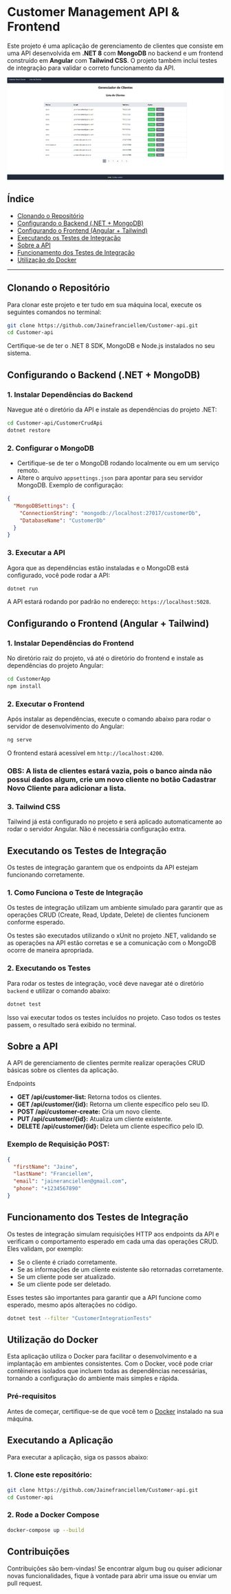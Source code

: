 # Customer Management API & Frontend

Este projeto é uma aplicação de gerenciamento de clientes que consiste em uma API desenvolvida em **.NET 8** com **MongoDB** no backend e um frontend construído em **Angular** com **Tailwind CSS**. O projeto também inclui testes de integração para validar o correto funcionamento da API.

![Imagem da Aplicação](./images/image.png)


## Índice

- [Clonando o Repositório](#clonando-o-repositório)
- [Configurando o Backend (.NET + MongoDB)](#configurando-o-backend-net--mongodb)
- [Configurando o Frontend (Angular + Tailwind)](#configurando-o-frontend-angular--tailwind)
- [Executando os Testes de Integração](#executando-os-testes-de-integração)
- [Sobre a API](#sobre-a-api)
- [Funcionamento dos Testes de Integração](#funcionamento-dos-testes-de-integração)
- [Utilização do Docker](#utilização-do-docker)

---

## Clonando o Repositório

Para clonar este projeto e ter tudo em sua máquina local, execute os seguintes comandos no terminal:

```bash
git clone https://github.com/Jainefranciellem/Customer-api.git
cd Customer-api
```
Certifique-se de ter o .NET 8 SDK, MongoDB e Node.js instalados no seu sistema.

## Configurando o Backend (.NET + MongoDB)
### 1. Instalar Dependências do Backend

Navegue até o diretório da API e instale as dependências do projeto .NET:

```bash
cd Customer-api/CustomerCrudApi
dotnet restore
```
### 2. Configurar o MongoDB

- Certifique-se de ter o MongoDB rodando localmente ou em um serviço remoto.
- Altere o arquivo ``appsettings.json`` para apontar para seu servidor MongoDB. Exemplo de configuração:

```json
{
  "MongoDBSettings": {
    "ConnectionString": "mongodb://localhost:27017/customerDb",
    "DatabaseName": "CustomerDb"
  }
}
```
### 3. Executar a API
Agora que as dependências estão instaladas e o MongoDB está configurado, você pode rodar a API:

```bash
dotnet run
```
A API estará rodando por padrão no endereço: ``https://localhost:5028``.

## Configurando o Frontend (Angular + Tailwind)

### 1. Instalar Dependências do Frontend

No diretório raiz do projeto, vá até o diretório do frontend e instale as dependências do projeto Angular:

````bash
cd CustomerApp
npm install
````
### 2. Executar o Frontend

Após instalar as dependências, execute o comando abaixo para rodar o servidor de desenvolvimento do Angular:

```bash
ng serve
```
O frontend estará acessível em ``http://localhost:4200``.
 ### OBS: A lista de clientes estará vazia, pois o banco ainda não possui dados algum, crie um novo cliente no botão **Cadastrar Novo Cliente** para adicionar a lista.

### 3. Tailwind CSS

Tailwind já está configurado no projeto e será aplicado automaticamente ao rodar o servidor Angular. Não é necessária configuração extra.

## Executando os Testes de Integração
Os testes de integração garantem que os endpoints da API estejam funcionando corretamente.

### 1. Como Funciona o Teste de Integração

Os testes de integração utilizam um ambiente simulado para garantir que as operações CRUD (Create, Read, Update, Delete) de clientes funcionem conforme esperado.

Os testes são executados utilizando o xUnit no projeto .NET, validando se as operações na API estão corretas e se a comunicação com o MongoDB ocorre de maneira apropriada.

### 2. Executando os Testes

Para rodar os testes de integração, você deve navegar até o diretório `backend` e utilizar o comando abaixo:

```bash
dotnet test
```
Isso vai executar todos os testes incluídos no projeto. Caso todos os testes passem, o resultado será exibido no terminal.

## Sobre a API
A API de gerenciamento de clientes permite realizar operações CRUD básicas sobre os clientes da aplicação.

Endpoints
- **GET /api/customer-list:** Retorna todos os clientes.
- **GET /api/customer/{id}:** Retorna um cliente específico pelo seu ID.
- **POST /api/customer-create:** Cria um novo cliente.
- **PUT /api/customer/{id}:** Atualiza um cliente existente.
- **DELETE /api/customer/{id}:** Deleta um cliente específico pelo ID.

### Exemplo de Requisição POST:
```json
{
  "firstName": "Jaine",
  "lastName": "Franciellem",
  "email": "jaineranciellen@gmail.com",
  "phone": "+1234567890"
}
```
## Funcionamento dos Testes de Integração

Os testes de integração simulam requisições HTTP aos endpoints da API e verificam o comportamento esperado em cada uma das operações CRUD. Eles validam, por exemplo:

- Se o cliente é criado corretamente.
- Se as informações de um cliente existente são retornadas corretamente.
- Se um cliente pode ser atualizado.
- Se um cliente pode ser deletado.

Esses testes são importantes para garantir que a API funcione como esperado, mesmo após alterações no código.

```bash
dotnet test --filter "CustomerIntegrationTests"
```


## Utilização do Docker

Esta aplicação utiliza o Docker para facilitar o desenvolvimento e a implantação em ambientes consistentes. Com o Docker, você pode criar contêineres isolados que incluem todas as dependências necessárias, tornando a configuração do ambiente mais simples e rápida.

### Pré-requisitos

Antes de começar, certifique-se de que você tem o [Docker](https://www.docker.com/get-started) instalado na sua máquina.

## Executando a Aplicação

Para executar a aplicação, siga os passos abaixo:

### 1. Clone este repositório:
```bash
git clone https://github.com/Jainefranciellem/Customer-api.git
cd Customer-api
```

### 2. Rode a Docker Compose

```bash
docker-compose up --build
```

## Contribuições
Contribuições são bem-vindas! Se encontrar algum bug ou quiser adicionar novas funcionalidades, fique à vontade para abrir uma issue ou enviar um pull request.

